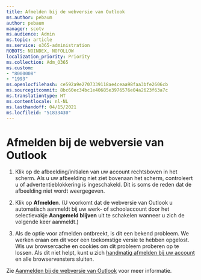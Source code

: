 ```yaml
---
title: Afmelden bij de webversie van Outlook
ms.author: pebaum
author: pebaum
manager: scotv
ms.audience: Admin
ms.topic: article
ms.service: o365-administration
ROBOTS: NOINDEX, NOFOLLOW
localization_priority: Priority
ms.collection: Adm_O365
ms.custom:
- "8000008"
- "1993"
ms.openlocfilehash: ce592a9e2707339118ae4ceaa98faa3bfe2606cb
ms.sourcegitcommit: 8bc60ec34bc1e40685e3976576e04a2623f63a7c
ms.translationtype: HT
ms.contentlocale: nl-NL
ms.lasthandoff: 04/15/2021
ms.locfileid: "51833430"
---
```

# <a name="sign-out-of-outlook-on-the-web"></a>Afmelden bij de webversie van Outlook

1. Klik op de afbeelding/initialen van uw account rechtsboven in het scherm. Als u uw afbeelding niet ziet bovenaan het scherm, controleert u of advertentieblokkering is ingeschakeld. Dit is soms de reden dat de afbeelding niet wordt weergegeven.

2. Klik op **Afmelden**. (U voorkomt dat de webversie van Outlook u automatisch aanmeldt bij uw werk- of schoolaccount door het selectievakje **Aangemeld blijven** uit te schakelen wanneer u zich de volgende keer aanmeldt.)

3. Als de optie voor afmelden ontbreekt, is dit een bekend probleem. We werken eraan om dit voor een toekomstige versie te hebben opgelost.  Wis uw browsercache en cookies om dit probleem proberen op te lossen.  Als dit niet helpt, kunt u zich [handmatig afmelden bij uw account](https://login.live.com/logout.srf) en alle browservensters sluiten.

Zie [Aanmelden bij de webversie van Outlook](https://support.office.com/article/how-to-sign-in-to-outlook-on-the-web-763fab4d-0138-4814-b450-37fc286bcb79) voor meer informatie.
